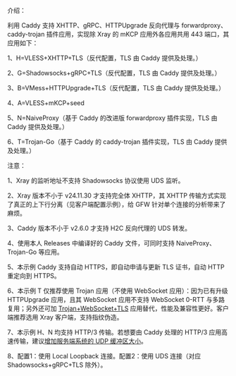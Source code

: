 介绍：

利用 Caddy 支持 XHTTP、gRPC、HTTPUpgrade 反向代理与 forwardproxy、caddy-trojan 插件应用，实现除 Xray 的 mKCP 应用外各应用共用 443 端口，其应用如下：

1、H=VLESS+XHTTP+TLS（反代配置，TLS 由 Caddy 提供及处理。）

2、G=Shadowsocks+gRPC+TLS（反代配置，TLS 由 Caddy 提供及处理。）

3、B=VMess+HTTPUpgrade+TLS（反代配置，TLS 由 Caddy 提供及处理。）

4、A=VLESS+mKCP+seed

5、N=NaiveProxy（基于 Caddy 的改进版 forwardproxy 插件实现，TLS 由 Caddy 提供及处理。）

6、T=Trojan-Go（基于 Caddy 的 caddy-trojan 插件实现，TLS 由 Caddy 提供及处理。）

注意：

1、Xray 的监听地址不支持 Shadowsocks 协议使用 UDS 监听。

2、Xray 版本不小于 v24.11.30 才支持完全体 XHTTP，其 XHTTP 传输方式实现了真正的上下行分离（见客户端配置示例），给 GFW 针对单个连接的分析带来了麻烦。

3、Caddy 版本不小于 v2.6.0 才支持 H2C 反向代理的 UDS 转发。

4、使用本人 Releases 中编译好的 Caddy 文件，可同时支持 NaiveProxy、Trojan-Go 等应用。

5、本示例 Caddy 支持自动 HTTPS，即自动申请与更新 TLS 证书，自动 HTTP 重定向到 HTTPS。

6、本示例 T 仅推荐使用 Trojan 应用（不使用 WebSocket 应用）：因为已有升级 HTTPUpgrade 应用，且其 WebSocket 应用不支持 WebSocket 0-RTT 与多路复用；另外还可加 [Trojan+WebSocket+TLS](https://github.com/lxhao61/integrated-examples/tree/main/V2Ray(Trojan%2BWebSocket)%2BNginx%5CCaddy) 应用替代，性能及兼容性更好。客户端推荐选用 Xray 客户端，支持指纹伪造。

7、本示例 H、N 均支持 HTTP/3 传输。若想要由 Caddy 处理的 HTTP/3 应用高速传输，建议[增加服务端系统的 UDP 缓冲区大小](https://github.com/quic-go/quic-go/wiki/UDP-Buffer-Sizes)。

8、配置1：使用 Local Loopback 连接。配置2：使用 UDS 连接（对应 Shadowsocks+gRPC+TLS 除外）。
